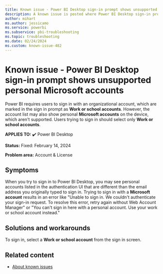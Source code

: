```yaml
---
title: Known issue - Power BI Desktop sign-in prompt shows unsupported personal Microsoft accounts.
description: A known issue is posted where Power BI Desktop sign-in prompt shows unsupported personal Microsoft accounts
author: mihart
ms.author: jessicamo
ms.service: powerbi
ms.subservice: pbi-troubleshooting
ms.topic: troubleshooting
ms.date: 02/24/2024
ms.custom: known-issue-482
---
```


# Known issue - Power BI Desktop sign-in prompt shows unsupported personal Microsoft accounts

Power BI requires users to sign in with an organizational account, which are marked in the sign in prompt as **Work or school accounts**. However, the account list may also show personal **Microsoft accounts** on the device, which aren't supported. Users trying to sign in should select only **Work or school accounts**.

**APPLIES TO:** ✔️ Power BI Desktop

**Status:** Fixed: February 14, 2024

**Problem area:** Account & License

## Symptoms

When you try to sign in to Power BI Desktop, you may see personal accounts listed in the authentication UI that are different than the email address you originally typed to sign in. Trying to sign in with a **Microsoft account** results in an error like "Unable to sign in. We couldn't authenticate your sign-in request. To resolve this error, retry again without Web Account Manager" or "You can't sign in here with a personal account. Use your work or school account instead."

## Solutions and workarounds

To sign in, select a **Work or school account** from the sign in screen.

## Related content

- [About known issues](/power-bi/troubleshoot/known-issues/power-bi-known-issues)

